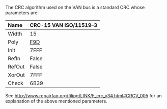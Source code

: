 The CRC algorithm used on the VAN bus is a standard CRC whose parameters are:

|Name| 	CRC-15 VAN ISO/11519–3|
|:---|:-----------------------|
|Width| 	15                    |
|Poly| 	[F9D](F9D.md)         |
|Init| 	7FFF                  |
|RefIn| 	False                 |
|RefOut| 	False                 |
|XorOut| 	7FFF                  |
|Check| 	6B39                  |

See http://www.repairfaq.org/filipg/LINK/F_crc_v34.html#CRCV_005 for an explanation of the above mentioned parameters.